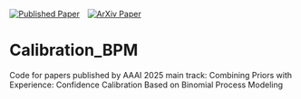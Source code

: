 [![Published Paper](https://img.shields.io/static/v1?label=Published&logo=Academia&message=Journal&color=blue)](https://ojs.aaai.org/index.php/AAAI/article/view/33792) <span style="margin: 0 10px;"> [![ArXiv Paper](https://img.shields.io/static/v1?label=ArXiv&logo=ArXiv&message=Template&color=47A141)](https://arxiv.org/abs/2412.10658/badge/ArXiv-Paper-blue)

# Calibration_BPM
Code for papers published by AAAI 2025 main track: Combining Priors with Experience: Confidence Calibration Based on Binomial Process Modeling
